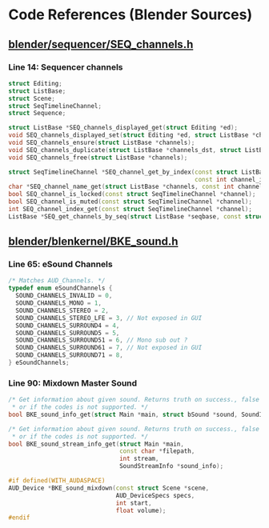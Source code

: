 # Code References (Blender Sources)

## [blender/sequencer/SEQ_channels.h](https://github.com/blender/blender/blob/master/source/blender/blenkernel/BKE_sound.h)

### Line 14: Sequencer channels

```c++
struct Editing;
struct ListBase;
struct Scene;
struct SeqTimelineChannel;
struct Sequence;

struct ListBase *SEQ_channels_displayed_get(struct Editing *ed);
void SEQ_channels_displayed_set(struct Editing *ed, struct ListBase *channels);
void SEQ_channels_ensure(struct ListBase *channels);
void SEQ_channels_duplicate(struct ListBase *channels_dst, struct ListBase *channels_src);
void SEQ_channels_free(struct ListBase *channels);

struct SeqTimelineChannel *SEQ_channel_get_by_index(const struct ListBase *channels,
                                                    const int channel_index);
char *SEQ_channel_name_get(struct ListBase *channels, const int channel_index);
bool SEQ_channel_is_locked(const struct SeqTimelineChannel *channel);
bool SEQ_channel_is_muted(const struct SeqTimelineChannel *channel);
int SEQ_channel_index_get(const struct SeqTimelineChannel *channel);
ListBase *SEQ_get_channels_by_seq(struct ListBase *seqbase, const struct Sequence *seq);
```

## [blender/blenkernel/BKE_sound.h](https://github.com/blender/blender/blob/master/source/blender/blenkernel/BKE_sound.h)

### Line 65: eSound Channels

```c++
/* Matches AUD_Channels. */
typedef enum eSoundChannels {
  SOUND_CHANNELS_INVALID = 0,
  SOUND_CHANNELS_MONO = 1,
  SOUND_CHANNELS_STEREO = 2,
  SOUND_CHANNELS_STEREO_LFE = 3, // Not exposed in GUI
  SOUND_CHANNELS_SURROUND4 = 4,
  SOUND_CHANNELS_SURROUND5 = 5,
  SOUND_CHANNELS_SURROUND51 = 6, // Mono sub out ?
  SOUND_CHANNELS_SURROUND61 = 7, // Not exposed in GUI
  SOUND_CHANNELS_SURROUND71 = 8,
} eSoundChannels;
```

### Line 90: Mixdown Master Sound

```c++
/* Get information about given sound. Returns truth on success., false if sound can not be loaded
 * or if the codes is not supported. */
bool BKE_sound_info_get(struct Main *main, struct bSound *sound, SoundInfo *sound_info);

/* Get information about given sound. Returns truth on success., false if sound can not be loaded
 * or if the codes is not supported. */
bool BKE_sound_stream_info_get(struct Main *main,
                               const char *filepath,
                               int stream,
                               SoundStreamInfo *sound_info);

#if defined(WITH_AUDASPACE)
AUD_Device *BKE_sound_mixdown(const struct Scene *scene,
                              AUD_DeviceSpecs specs,
                              int start,
                              float volume);
#endif
```
